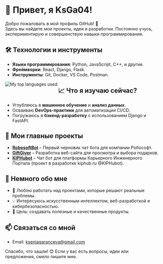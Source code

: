 # 👋 Привет, я KsGa04!

Добро пожаловать в мой профиль GitHub! 🚀  
Здесь вы найдете мои проекты, идеи и разработки. Постоянно учусь, экспериментирую и совершенствую навыки программирования.

## 🛠️ Технологии и инструменты
- **Языки программирования**: Python, JavaScript, C++, и другие.
- **Фреймворки**: React, Django, Flask.
- **Инструменты**: Git, Docker, VS Code, Postman.
  
<img align="left" alt="My top languages used" src="https://github-readme-stats.vercel.app/api/top-langs/?username=Pelagein&theme=github_dark&show_icons=true&layout=compact&border_color=21262d&border_radius=0" />

## 📈 Что я изучаю сейчас?
- Углубляюсь в **машинное обучение** и **анализ данных**.
- Осваиваю **DevOps-практики** для автоматизации CI/CD.
- Погружаюсь в **бэкенд-разработку** с использованием Django и FastAPI.

## 📌 Мои главные проекты
- **[RobosoftBot](https://github.com/KsGa04/RobosoftBot)** – Первый черновик чат бота для компании Робософт.  
- **[GiftGiver](https://github.com/KsGa04/GiftGiver)** – Разработка веб-сайта для просмотра и выбора подарков.  
- **[KIPHubot](https://github.com/KsGa04/KIPHubot)** – Чат бот для платформы Карьерного Инженерного Портала (проект в разработке kiphub.ru @KIPHubot).  

## 🌱 Немного обо мне
- 🔭 Люблю работать над проектами, которые решают реальные проблемы.
- 💡 Интересуюсь искусственным интеллектом, веб-разработкой и кибербезопасностью.
- 🎯 Цель: создавать полезные и качественные продукты.

## 📫 Связаться со мной
- Email: [kseniagaranceva@gmail.com](mailto:kseniagaranceva@gmail.com)

Спасибо, что зашли! 😊 Если у вас есть вопросы, идеи или предложения, смело пишите мне.

